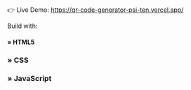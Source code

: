 👉 Live Demo: https://qr-code-generator-psi-ten.vercel.app/

Build with:
<h4> » HTML5 </h4>
 <h3> » CSS  </h3>
 <h3>» JavaScript <h3>


